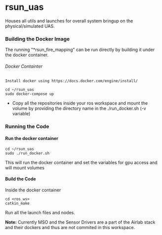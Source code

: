# rsun_uas

Houses all utils and launches for overall system bringup on the physical/simulated UAS.

### Building the Docker Image

The running "*rsun_fire_mapping" can be run directly by building it under the docker container.

###### Docker Containter

    Install docker using https://docs.docker.com/engine/install/

```
cd ~/rsun_uas
sudo docker-compose up
```

- Copy all the repositories inside your ros workspace and mount the volume by providing the directory name in the ./run_docker.sh (-v variable)

### Running the Code

#### Run the docker container

```
cd ~/rsun_uas
sudo ./run_docker.sh
```

This will run the docker container and set the variables for gpu access and will mount volumes

#### Build the Code

Inside the docker container

```
cd <ros_ws>
catkin_make
```

 Run all the launch files and nodes.


**Note:** Currently MSO and the Sensor Drivers are a part of the Airlab stack and their dockers and thus are not commited in this workspace.
